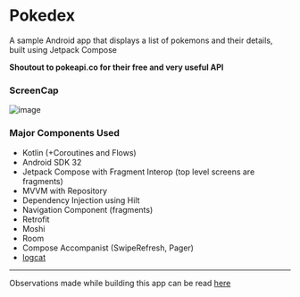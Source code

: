 # Pokedex
A sample Android app that displays a list of pokemons and their details, built using Jetpack Compose

**Shoutout to pokeapi.co for their free and very useful API**

### ScreenCap
![image](https://user-images.githubusercontent.com/22092047/184869780-db16b099-46fd-4db0-bfcc-af027983d396.png)

### Major Components Used
- Kotlin (+Coroutines and Flows)
- Android SDK 32
- Jetpack Compose with Fragment Interop (top level screens are fragments)
- MVVM with Repository
- Dependency Injection using Hilt
- Navigation Component (fragments)
- Retrofit
- Moshi
- Room
- Compose Accompanist (SwipeRefresh, Pager)
- [logcat](https://github.com/square/logcat)

---

Observations made while building this app can be read [here](https://app.tryeraser.com/workspace/s7SReaH9O0ap65ogOPzm)
